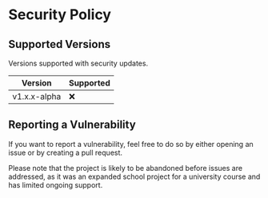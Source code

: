 # Security Policy

## Supported Versions

Versions supported with security updates.

| Version        | Supported            |
| -------------- | -------------------- |
| v1.x.x-alpha   | :x:                  |

## Reporting a Vulnerability

If you want to report a vulnerability, feel free to do so by either opening an issue or by creating a pull request.

Please note that the project is likely to be abandoned before issues are addressed, as it was an expanded school project for a university course and has limited ongoing support.

